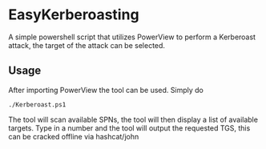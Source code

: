 # EasyKerberoasting
A simple powershell script that utilizes PowerView to perform a Kerberoast attack, the target of the attack can be selected.

## Usage
After importing PowerView the tool can be used. Simply do

```
./Kerberoast.ps1
```
The tool will scan available SPNs, the tool will then display a list of available targets.
Type in a number and the tool will output the requested TGS, this can be cracked offline via hashcat/john
